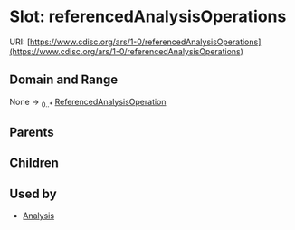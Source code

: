 
# Slot: referencedAnalysisOperations




URI: [https://www.cdisc.org/ars/1-0/referencedAnalysisOperations](https://www.cdisc.org/ars/1-0/referencedAnalysisOperations)


## Domain and Range

None &#8594;  <sub>0..\*</sub> [ReferencedAnalysisOperation](ReferencedAnalysisOperation.md)

## Parents


## Children


## Used by

 * [Analysis](Analysis.md)
